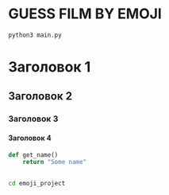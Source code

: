 # GUESS FILM BY EMOJI


```python
python3 main.py
```


# Заголовок 1
## Заголовок 2
### Заголовок 3
#### Заголовок 4

```python
def get_name()
    return "Some name"
```


```bash

cd emoji_project
```

